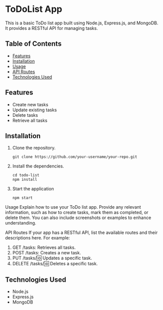 # ToDoList App

This is a basic ToDo list app built using Node.js, Express.js, and MongoDB. It provides a RESTful API for managing tasks.

## Table of Contents

- [Features](#features)
- [Installation](#installation)
- [Usage](#usage)
- [API Routes](#api-routes)
- [Technologies Used](#technologies-used)

## Features

- Create new tasks
- Update existing tasks
- Delete tasks
- Retrieve all tasks

## Installation

1. Clone the repository.

   ```shell
   git clone https://github.com/your-username/your-repo.git
   
2. Install the dependencies.
    ```shell
    cd todo-list
    npm install
    
3.  Start the application
    ```shell
    npm start
    
Usage
Explain how to use your ToDo list app. Provide any relevant information, such as how to create tasks, mark them as completed, or delete them. You can also include screenshots or examples to enhance understanding.

API Routes
If your app has a RESTful API, list the available routes and their descriptions here. For example:

1.  GET /tasks: Retrieves all tasks.
2.  POST /tasks: Creates a new task.
3.  PUT /tasks/:id: Updates a specific task.
4.  DELETE /tasks/:id: Deletes a specific task.
##  Technologies Used
-   Node.js
-   Express.js
-   MongoDB